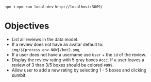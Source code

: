 `npm i`
`npm run local:dev`
`http://localhost:3009/`

# Objectives
- List all reviews in the data model.
- If a review does not have an avatar default to: `img/${process.env.NOW}/bot2.png`,
- If a user does not have a username use `User` + the `id` of the review.
- Display the review rating with 5 gray boxes `#ccc`. If a user leaves a review of 3 than 3/5 boxes should be colored `#999`.
- Allow user to add a new rating by selecting 1 - 5 boxes and clicking sumbit.
